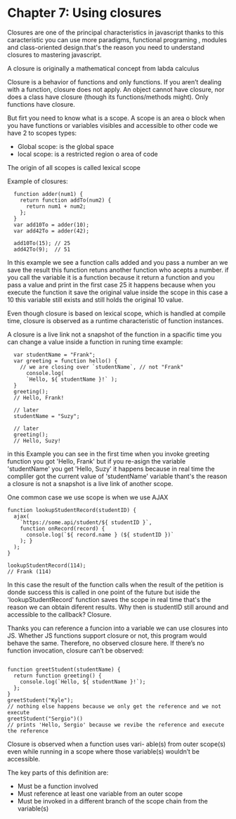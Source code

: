 # Chapter 7: Using closures

Closures are one of the principal characteristics in javascript thanks to this caracteristic you can use more paradigms, functional programing , modules and class-oriented design.that's the reason you need to understand closures to mastering javascript.

A closure is originally a mathematical concept from labda calculus

Closure is a behavior of functions and only functions. If you aren’t dealing with a function, closure does not apply. An object cannot have closure, nor does a class have closure (though its functions/methods might). Only functions have closure.

But firt you need to know what is a scope. A scope is an area o block when you have functions or variables visibles and accessible to other code we have 2 to scopes types:
  
  * Global scope: is the global space  
  * local scope: is a restricted region o area of code 

The origin of all scopes is called lexical scope 

Example of closures:

```
  function adder(num1) {
    return function addTo(num2) {
      return num1 + num2; 
    };
  }
  var add10To = adder(10);
  var add42To = adder(42); 

  add10To(15); // 25
  add42To(9);  // 51
```

In this example we see a function calls added and you pass a number an we save the result this function retuns another function who acepts a number. if you call the variable it is a function because it return a function and you pass a value and print in the first case 25 it happens because when you execute the function it save the original value inside the scope in this case a 10 this variable still exists and still holds the original 10 value.

Even though closure is based on lexical scope, which is handled at compile time, closure is observed as a runtime characteristic of function instances.

A closure is a live link not a snapshot of the function in a spacific time you can change a value inside a function in runing time example:

```
  var studentName = "Frank";
  var greeting = function hello() {
    // we are closing over `studentName`, // not "Frank"
      console.log(
      `Hello, ${ studentName }!` );
  }
  greeting();
  // Hello, Frank!

  // later
  studentName = "Suzy";

  // later
  greeting();
  // Hello, Suzy!
```

in this Example you can see in the first time when you invoke greeting function you got 'Hello, Frank'  but if you re-asign the variable 'studentName' you get 'Hello, Suzy' it happens because in real time the compliler got the current value of 'studentName' variable thant's the reason a closure is not a snapshot is a live link of another scope.

One common case we use scope is when we use AJAX
```
function lookupStudentRecord(studentID) { 
  ajax(
    `https://some.api/student/${ studentID }`, 
    function onRecord(record) {
      console.log(`${ record.name } (${ studentID })`
    ); }
  ); 
}

lookupStudentRecord(114);
// Frank (114)
```

In this case the result of the function calls when the result of the petition is donde success this is called in one point of the future but iside the 'lookupStudentRecord' function saves the scope in real time that's the reason we can obtain diferent results.
Why then is studentID still around and accessible to the callback? Closure.

Thanks you can reference a funcion into a variable we can use closures into JS.
Whether JS functions support closure or not, this program would behave the same. Therefore, no observed closure here.
If there’s no function invocation, closure can’t be observed:

```

function greetStudent(studentName) { 
  return function greeting() {
    console.log(`Hello, ${ studentName }!`); 
  };
}
greetStudent("Kyle");
// nothing else happens because we only get the reference and we not execute
greetStudent("Sergio")()
// prints 'Hello, Sergio' because we revibe the reference and execute the reference
```

Closure is observed when a function uses vari- able(s) from outer scope(s) even while running in a scope where those variable(s) wouldn’t be accessible.

The key parts of this definition are:
  * Must be a function involved
  * Must reference at least one variable from an outer scope 
  * Must be invoked in a different branch of the scope chain from the variable(s)